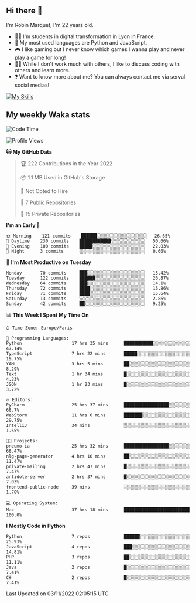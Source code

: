 ## Hi there 👋

I'm Robin Marquet, I'm 22 years old.

- 👨‍💻 I'm students in digital transformation in Lyon in France.
- 🌱 My most used languages are Python and JavaScript.
- 🎮 I like gaming but I never know which games I wanna play and never play a game for long!
- 👯‍♀️ While I don't work much with others, I like to discuss coding with others and learn more.
- ❓ Want to know more about me? You can always contact me via serval social medias!

[![My Skills](https://skillicons.dev/icons?i=js,html,css,docker,express,figma,firebase,graphql,mongodb,mysql,nodejs,py,react,ts,vue)](https://skillicons.dev)

## My weekly Waka stats

<!--START_SECTION:waka-->
![Code Time](http://img.shields.io/badge/Code%20Time-2%2C759%20hrs%2058%20mins-blue)

![Profile Views](http://img.shields.io/badge/Profile%20Views-1-blue)

**🐱 My GitHub Data** 

> 🏆 222 Contributions in the Year 2022
 > 
> 📦 1.1 MB Used in GitHub's Storage 
 > 
> 🚫 Not Opted to Hire
 > 
> 📜 7 Public Repositories 
 > 
> 🔑 15 Private Repositories  
 > 
**I'm an Early 🐤** 

```text
🌞 Morning    121 commits    ██████░░░░░░░░░░░░░░░░░░░   26.65% 
🌆 Daytime    230 commits    ████████████░░░░░░░░░░░░░   50.66% 
🌃 Evening    100 commits    █████░░░░░░░░░░░░░░░░░░░░   22.03% 
🌙 Night      3 commits      ░░░░░░░░░░░░░░░░░░░░░░░░░   0.66%

```
📅 **I'm Most Productive on Tuesday** 

```text
Monday       70 commits     ███░░░░░░░░░░░░░░░░░░░░░░   15.42% 
Tuesday      122 commits    ██████░░░░░░░░░░░░░░░░░░░   26.87% 
Wednesday    64 commits     ███░░░░░░░░░░░░░░░░░░░░░░   14.1% 
Thursday     72 commits     ████░░░░░░░░░░░░░░░░░░░░░   15.86% 
Friday       71 commits     ████░░░░░░░░░░░░░░░░░░░░░   15.64% 
Saturday     13 commits     ░░░░░░░░░░░░░░░░░░░░░░░░░   2.86% 
Sunday       42 commits     ██░░░░░░░░░░░░░░░░░░░░░░░   9.25%

```


📊 **This Week I Spent My Time On** 

```text
⌚︎ Time Zone: Europe/Paris

💬 Programming Languages: 
Python                   17 hrs 35 mins      ███████████░░░░░░░░░░░░░░   47.14% 
TypeScript               7 hrs 22 mins       █████░░░░░░░░░░░░░░░░░░░░   19.75% 
YAML                     3 hrs 5 mins        ██░░░░░░░░░░░░░░░░░░░░░░░   8.29% 
Text                     1 hr 34 mins        █░░░░░░░░░░░░░░░░░░░░░░░░   4.23% 
JSON                     1 hr 23 mins        █░░░░░░░░░░░░░░░░░░░░░░░░   3.72%

🔥 Editors: 
PyCharm                  25 hrs 37 mins      █████████████████░░░░░░░░   68.7% 
WebStorm                 11 hrs 6 mins       ███████░░░░░░░░░░░░░░░░░░   29.75% 
IntelliJ                 34 mins             ░░░░░░░░░░░░░░░░░░░░░░░░░   1.55%

🐱‍💻 Projects: 
pneumo-ia                25 hrs 32 mins      █████████████████░░░░░░░░   68.47% 
nlg-page-generator       4 hrs 16 mins       ██░░░░░░░░░░░░░░░░░░░░░░░   11.47% 
private-mailing          2 hrs 47 mins       █░░░░░░░░░░░░░░░░░░░░░░░░   7.47% 
antidote-server          2 hrs 37 mins       █░░░░░░░░░░░░░░░░░░░░░░░░   7.03% 
frontend-public-node     39 mins             ░░░░░░░░░░░░░░░░░░░░░░░░░   1.78%

💻 Operating System: 
Mac                      37 hrs 18 mins      █████████████████████████   100.0%

```

**I Mostly Code in Python** 

```text
Python                   7 repos             ██████░░░░░░░░░░░░░░░░░░░   25.93% 
JavaScript               4 repos             ███░░░░░░░░░░░░░░░░░░░░░░   14.81% 
PHP                      3 repos             ██░░░░░░░░░░░░░░░░░░░░░░░   11.11% 
Java                     2 repos             █░░░░░░░░░░░░░░░░░░░░░░░░   7.41% 
C#                       2 repos             █░░░░░░░░░░░░░░░░░░░░░░░░   7.41%

```



 Last Updated on 03/11/2022 02:05:15 UTC
<!--END_SECTION:waka-->
